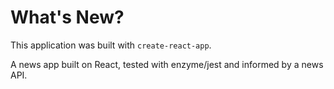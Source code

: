 # What's New?

This application was built with `create-react-app`.

A news app built on React, tested with enzyme/jest and informed by a news API.

